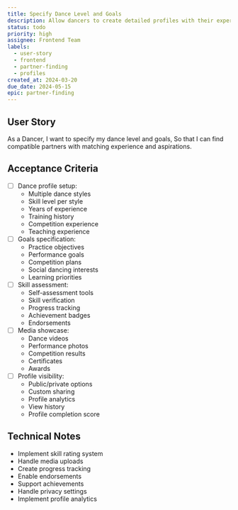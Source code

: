 ```yaml
---
title: Specify Dance Level and Goals
description: Allow dancers to create detailed profiles with their experience and objectives
status: todo
priority: high
assignee: Frontend Team
labels:
  - user-story
  - frontend
  - partner-finding
  - profiles
created_at: 2024-03-20
due_date: 2024-05-15
epic: partner-finding
---
```


## User Story

As a Dancer,
I want to specify my dance level and goals,
So that I can find compatible partners with matching experience and aspirations.

## Acceptance Criteria

- [ ] Dance profile setup:
  - Multiple dance styles
  - Skill level per style
  - Years of experience
  - Training history
  - Competition experience
  - Teaching experience
- [ ] Goals specification:
  - Practice objectives
  - Performance goals
  - Competition plans
  - Social dancing interests
  - Learning priorities
- [ ] Skill assessment:
  - Self-assessment tools
  - Skill verification
  - Progress tracking
  - Achievement badges
  - Endorsements
- [ ] Media showcase:
  - Dance videos
  - Performance photos
  - Competition results
  - Certificates
  - Awards
- [ ] Profile visibility:
  - Public/private options
  - Custom sharing
  - Profile analytics
  - View history
  - Profile completion score

## Technical Notes

- Implement skill rating system
- Handle media uploads
- Create progress tracking
- Enable endorsements
- Support achievements
- Handle privacy settings
- Implement profile analytics
